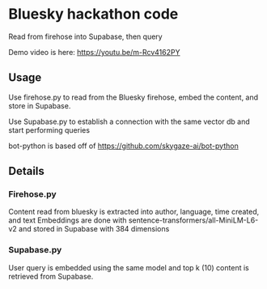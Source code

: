 # Bluesky hackathon code

Read from firehose into Supabase, then query

Demo video is here: https://youtu.be/m-Rcv4162PY

## Usage

Use firehose.py to read from the Bluesky firehose, embed the content, and store in Supabase.

Use Supabase.py to establish a connection with the same vector db and start performing queries

bot-python is based off of https://github.com/skygaze-ai/bot-python

## Details

### Firehose.py

Content read from bluesky is extracted into author, language, time created, and text
Embeddings are done with sentence-transformers/all-MiniLM-L6-v2 and stored in Supabase with 384 dimensions

### Supabase.py

User query is embedded using the same model and top k (10) content is retrieved from Supabase.



